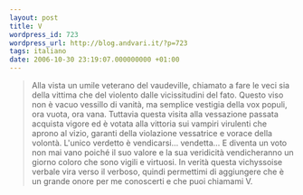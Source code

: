 ```yaml
---
layout: post
title: V
wordpress_id: 723
wordpress_url: http://blog.andvari.it/?p=723
tags: italiano
date: 2006-10-30 23:19:07.000000000 +01:00
---
```

<blockquote>Alla vista un umile veterano del vaudeville, chiamato a fare le veci sia della vittima che del violento dalle vicissitudini del fato. Questo viso non è vacuo vessillo di vanità, ma semplice vestigia della vox populi, ora vuota, ora vana. Tuttavia questa visita alla vessazione passata acquista vigore ed è votata alla vittoria sui vampiri virulenti che aprono al vizio, garanti della violazione vessatrice e vorace della volontà. L'unico verdetto è vendicarsi… vendetta… E diventa un voto non mai vano poiché il suo valore e la sua veridicità vendicheranno un giorno coloro che sono vigili e virtuosi. In verità questa vichyssoise verbale vira verso il verboso, quindi permettimi di aggiungere che è un grande onore per me conoscerti e che puoi chiamami V.</blockquote>
